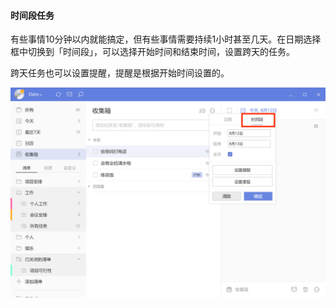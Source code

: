 #### 时间段任务

有些事情10分钟以内就能搞定，但有些事情需要持续1小时甚至几天。在日期选择框中切换到「时间段」，可以选择开始时间和结束时间，设置跨天的任务。

跨天任务也可以设置提醒，提醒是根据开始时间设置的。

![winduration](../../images/Windows/task/pasted%20image%200%205.png)

